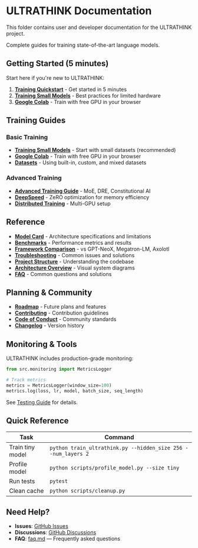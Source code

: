 # ULTRATHINK Documentation

This folder contains user and developer documentation for the ULTRATHINK project.

Complete guides for training state-of-the-art language models.

## Getting Started (5 minutes)

Start here if you're new to ULTRATHINK:

1. **[Training Quickstart](TRAINING_QUICKSTART.md)** - Get started in 5 minutes
2. **[Training Small Models](training_small.md)** - Best practices for limited hardware
3. **[Google Colab](colab.md)** - Train with free GPU in your browser

## Training Guides

### Basic Training
- **[Training Small Models](training_small.md)** - Start with small datasets (recommended)
- **[Google Colab](colab.md)** - Train with free GPU in your browser
- **[Datasets](datasets.md)** - Using built-in, custom, and mixed datasets

### Advanced Training
- **[Advanced Training Guide](ADVANCED_TRAINING_GUIDE.md)** - MoE, DRE, Constitutional AI
- **[DeepSpeed](training_deepspeed.md)** - ZeRO optimization for memory efficiency
- **[Distributed Training](training_distributed.md)** - Multi-GPU setup

## Reference

- **[Model Card](MODEL_CARD.md)** - Architecture specifications and limitations
- **[Benchmarks](BENCHMARKS.md)** - Performance metrics and results
- **[Framework Comparison](COMPARISON.md)** - vs GPT-NeoX, Megatron-LM, Axolotl
- **[Troubleshooting](TROUBLESHOOTING.md)** - Common issues and solutions
- **[Project Structure](PROJECT_STRUCTURE.md)** - Understanding the codebase
- **[Architecture Overview](ARCHITECTURE_OVERVIEW.md)** - Visual system diagrams
- **[FAQ](faq.md)** - Common questions and solutions

## Planning & Community

- **[Roadmap](ROADMAP.md)** - Future plans and features
- **[Contributing](CONTRIBUTING.md)** - Contribution guidelines
- **[Code of Conduct](CODE_OF_CONDUCT.md)** - Community standards
- **[Changelog](CHANGELOG.md)** - Version history

## Monitoring & Tools

ULTRATHINK includes production-grade monitoring:

```python
from src.monitoring import MetricsLogger

# Track metrics
metrics = MetricsLogger(window_size=100)
metrics.log(loss, lr, model, batch_size, seq_length)
```

See [Testing Guide](../TESTING_GUIDE.md#monitoring--profiling) for details.

## Quick Reference

| Task | Command |
|------|---------|
| Train tiny model | `python train_ultrathink.py --hidden_size 256 --num_layers 2` |
| Profile model | `python scripts/profile_model.py --size tiny` |
| Run tests | `pytest` |
| Clean cache | `python scripts/cleanup.py` |

## Need Help?

- **Issues**: [GitHub Issues](https://github.com/vediyappanm/UltraThinking-LLM-Training/issues)
- **Discussions**: [GitHub Discussions](https://github.com/vediyappanm/UltraThinking-LLM-Training/discussions)
- **FAQ**: [faq.md](faq.md) — Frequently asked questions
